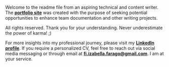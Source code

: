 Welcome to the readme file from an aspiring technical and content writer. The **[portfolio site][1]** was created with the purpose of seeking potential opportunities to enhance team documentation and other writing projects.

All rights reserved. Thank you for your understanding. Never underestimate the power of karma! ;)

For more insights into my professional journey, please visit my **[LinkedIn profile][2]**. If you require a personalized CV, feel free to reach out via social media messaging or through email at **fi.izabella.farago@gmail.com**. I am at your service.

[1]: https://izabellain.tech/diverse-portfolio "Portfolio"
[2]: https://www.linkedin.com/in/izabella-farago/ "Linkedin"
